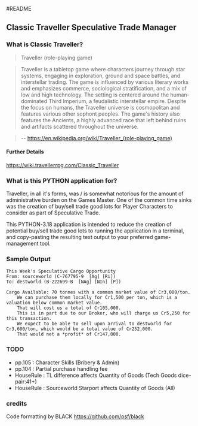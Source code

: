 #README

## Classic Traveller Speculative Trade Manager

### What is Classic Traveller?

> Traveller (role-playing game)

> Traveller is a tabletop game where characters journey through star systems, engaging in exploration, ground and space battles, and interstellar trading. The game is influenced by various literary works and emphasizes commerce, sociological stratification, and a mix of low and high technology. The setting is centered around the human-dominated Third Imperium, a feudalistic interstellar empire. Despite the focus on humans, the Traveller universe is cosmopolitan and features various other sophont peoples. The game's history also features the Ancients, a highly advanced race that left behind ruins and artifacts scattered throughout the universe.

> -- https://en.wikipedia.org/wiki/Traveller_(role-playing_game)

#### Further Details
https://wiki.travellerrpg.com/Classic_Traveller

### What is this PYTHON application for?

Traveller, in all it's forms, was / is somewhat notorious for the amount of administrative burden on the Games Master.  One of the common time sinks was the creation of buy/sell trade good lots for Player Characters to consider as part of Speculative Trade.

This PYTHON-3.18 application is intended to reduce the creation of potential buy/sell trade good lots to running the application in a terminal, and copy-pasting the resulting text output to your preferred game-management tool.

### Sample Output

```text
This Week's Speculative Cargo Opportunity
From: sourceworld (C-767795-9  [Ag] [Ri])
To: destworld (B-222699-B  [NAg] [NIn] [P])

Cargo Available: 70 tonnes with a common market value of Cr3,000/ton.
    We can purchase them locally for Cr1,500 per ton, which is a valuation below common market value.
    That will cost us a total of Cr105,000.
    This is in part due to our Broker, who will charge us Cr5,250 for this transaction.
    We expect to be able to sell upon arrival to destworld for Cr3,600/ton, which would be a total value of Cr252,000.
    That would net a *profit* of Cr147,000.
```

### TODO

 + pp.105 : Character Skills (Bribery & Admin)
 + pp.104 : Partial purchase handling fee
 + HouseRule : TL difference affects Quantity of Goods (Tech Goods dice-pair:41+)
 + HouseRule : Sourceworld Starport affects Quantity of Goods (All)

### credits

Code formatting by BLACK https://github.com/psf/black
